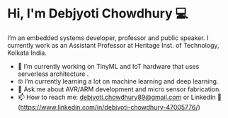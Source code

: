 # Hi, I'm Debjyoti Chowdhury 💻

I’m an embedded systems developer, professor and public speaker. I currently work as an Assistant Professor at Heritage Inst. of Technology, Kolkata India. 

- 📱  I’m currently working on TinyML and IoT hardware that uses serverless architecture  .
- 🤓 I’m currently learning a lot on machine learning and deep learning.
- 💬  Ask me about AVR/ARM development and micro sensor fabrication.
- 📫  How to reach me: debjyoti.chowdhury89@gmail.com or LinkedIn 💼 (https://www.linkedin.com/in/debjyoti-chowdhury-47005776/)



